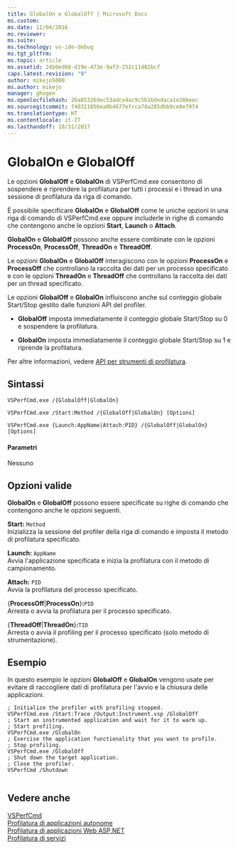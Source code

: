 ```yaml
---
title: GlobalOn e GlobalOff | Microsoft Docs
ms.custom: 
ms.date: 11/04/2016
ms.reviewer: 
ms.suite: 
ms.technology: vs-ide-debug
ms.tgt_pltfrm: 
ms.topic: article
ms.assetid: 24b0ed68-d19e-473e-9af3-252c11d82bcf
caps.latest.revision: "9"
author: mikejo5000
ms.author: mikejo
manager: ghogen
ms.openlocfilehash: 26a85326dec53adce4ac9c5b1bdedaca1e38beec
ms.sourcegitcommit: f40311056ea0b4677efcca74a285dbb0ce0e7974
ms.translationtype: HT
ms.contentlocale: it-IT
ms.lasthandoff: 10/31/2017
---
```

# <a name="globalon-and-globaloff"></a>GlobalOn e GlobalOff
Le opzioni **GlobalOff** e **GlobalOn** di VSPerfCmd.exe consentono di sospendere e riprendere la profilatura per tutti i processi e i thread in una sessione di profilatura da riga di comando.  
  
 È possibile specificare **GlobalOn** e **GlobalOff** come le uniche opzioni in una riga di comando di VSPerfCmd.exe oppure includerle in righe di comando che contengono anche le opzioni **Start**, **Launch** o **Attach**.  
  
 **GlobalOn** e **GlobalOff** possono anche essere combinate con le opzioni **ProcessOn**, **ProcessOff**, **ThreadOn** e  **ThreadOff**.  
  
 Le opzioni **GlobalOn** e **GlobalOff** interagiscono con le opzioni **ProcessOn** e **ProcessOff** che controllano la raccolta dei dati per un processo specificato e con le opzioni **ThreadOn** e **ThreadOff** che controllano la raccolta dei dati per un thread specificato.  
  
 Le opzioni **GlobalOff** e **GlobalOn** influiscono anche sul conteggio globale Start/Stop gestito dalle funzioni API del profiler.  
  
-   **GlobalOff** imposta immediatamente il conteggio globale Start/Stop su 0 e sospendere la profilatura.  
  
-   **GlobalOn** imposta immediatamente il conteggio globale Start/Stop su 1 e riprende la profilatura.  
  
 Per altre informazioni, vedere [API per strumenti di profilatura](../profiling/profiling-tools-apis.md).  
  
## <a name="syntax"></a>Sintassi  
  
```  
VSPerfCmd.exe /{GlobalOff|GlobalOn}  
  
VSPerfCmd.exe /Start:Method /{GlobalOff|GlobalOn} [Options]  
  
VSPerfCmd.exe {Launch:AppName|Attach:PID} /{GlobalOff|GlobalOn}[Options]  
```  
  
#### <a name="parameters"></a>Parametri  
 Nessuno  
  
## <a name="valid-options"></a>Opzioni valide  
 **GlobalOn** e **GlobalOff** possono essere specificate su righe di comando che contengono anche le opzioni seguenti.  
  
 **Start:** `Method`  
 Inizializza la sessione del profiler della riga di comando e imposta il metodo di profilatura specificato.  
  
 **Launch:** `AppName`  
 Avvia l'applicazione specificata e inizia la profilatura con il metodo di campionamento.  
  
 **Attach:** `PID`  
 Avvia la profilatura del processo specificato.  
  
 {**ProcessOff**&#124;**ProcessOn**}**:**`PID`  
 Arresta o avvia la profilatura per il processo specificato.  
  
 {**ThreadOff**&#124;**ThreadOn**}**:**`TID`  
 Arresta o avvia il profiling per il processo specificato (solo metodo di strumentazione).  
  
## <a name="example"></a>Esempio  
 In questo esempio le opzioni **GlobalOff** e **GlobalOn** vengono usate per evitare di raccogliere dati di profilatura per l'avvio e la chiusura delle applicazioni.  
  
```  
; Initialize the profiler with profiling stopped.  
VSPerfCmd.exe /Start:Trace /Output:Instrument.vsp /GlobalOff  
; Start an instrumented application and wait for it to warm up.  
; Start profiling.  
VSPerfCmd.exe /GlobalOn  
; Exercise the application functionality that you want to profile.  
; Stop profiling.  
VSPerfCmd.exe /GlobalOff  
; Shut down the target application.  
; Close the profiler.  
VSPerfCmd /Shutdown  
  
```  
  
## <a name="see-also"></a>Vedere anche  
 [VSPerfCmd](../profiling/vsperfcmd.md)   
 [Profilatura di applicazioni autonome](../profiling/command-line-profiling-of-stand-alone-applications.md)   
 [Profilatura di applicazioni Web ASP.NET](../profiling/command-line-profiling-of-aspnet-web-applications.md)   
 [Profilatura di servizi](../profiling/command-line-profiling-of-services.md)